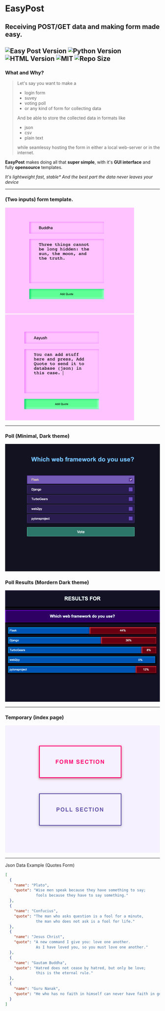 # EasyPost
## Receiving POST/GET data and making form made easy.
![Easy Post Version](https://img.shields.io/badge/EasyPost-0.42\+-blueviolet?style=flat-square) ![Python Version](https://img.shields.io/badge/python-3\+-green?style=flat-square&logo=python&logoColor=white) ![HTML Version](https://img.shields.io/badge/HTML-5\+-red?style=flat-square&logo=html) ![MIT](https://img.shields.io/github/license/Aayush9029/EasyPost?color=pink&style=flat-square) ![Repo Size](https://img.shields.io/github/repo-size/Aayush9029/easypost?color=orange&style=flat-square)
---

### What and Why?
> Let's say you want to make a
> - login form
> - suvey
> - voting poll
> - or any kind of form for collecting data
>
> And be able to store the collected data in formats like
> - json
> - csv
> - plain text
>
>while seamlessy hosting the form in either a local web-server or in the internet.

**EasyPost** makes doing all that **super simple**, with it's **GUI interface** and fully **opensource** templates.

*It's lightweight fast, stable\* And the best part the data never leaves your device*

---

### (Two inputs) form template.

<img src="https://raw.githubusercontent.com/Aayush9029/EasyPost/master/readme_img/formimage.png" width="420"/>  <img src="https://raw.githubusercontent.com/Aayush9029/EasyPost/master/readme_img/formimage2.png" width="420"/>

---

### Poll (Minimal, Dark theme)
<center>
  <img src="https://raw.githubusercontent.com/Aayush9029/EasyPost/master/readme_img/poll.png" width="600"/>
</center>

### Poll Results (Mordern Dark theme)
<center>
  <img src="https://raw.githubusercontent.com/Aayush9029/EasyPost/master/readme_img/pollresult.png" width="600"/>
</center>

---

### Temporary (index page)
<center>
  <img src="https://raw.githubusercontent.com/Aayush9029/EasyPost/master/readme_img/index.png"/>
</center>

---

Json Data Example (Quotes Form)
```json
[
  {
    "name": "Plato",
    "quote": "Wise men speak because they have something to say;
              fools because they have to say something."
  },
  {
    "name": "Confucius",
    "quote": "The man who asks question is a fool for a minute,
              the man who does not ask is a fool for life."
  },
  {
    "name": "Jesus Christ",
    "quote": "A new command I give you: love one another.
              As I have loved you, so you must love one another."
  },
  {
    "name": "Gautam Buddha",
    "quote": "Hatred does not cease by hatred, but only be love;
              this is the eternal rule."
  },
  {
    "name": "Guru Nanak",
    "quote": "He who has no faith in himself can never have faith in god."
  }
]
```


